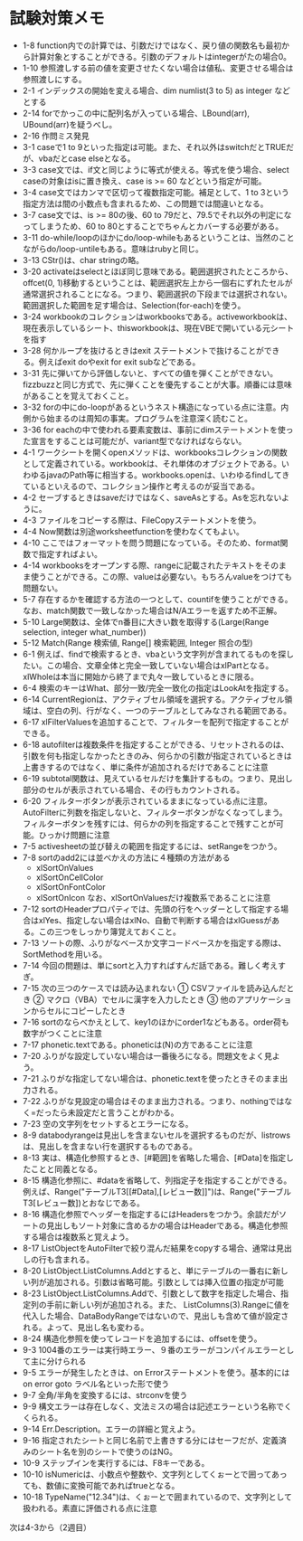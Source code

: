 # 試験対策メモ

- 1-8 function内での計算では、引数だけではなく、戻り値の関数名も最初から計算対象とすることができる。引数のデフォルトはintegerがたの場合0。
- 1-10 参照渡しする前の値を変更させたくない場合は値私、変更させる場合は参照渡しにする。
- 2-1 インデックスの開始を変える場合、dim numlist(3 to 5) as integer などとする
- 2-14 forでかっこの中に配列名が入っている場合、LBound(arr), UBound(arr)を疑うべし。
- 2-16 作問ミス発見
- 3-1 caseで1 to 9といった指定は可能。また、それ以外はswitchだとTRUEだが、vbaだとcase elseとなる。
- 3-3 case文では、if文と同じように等式が使える。等式を使う場合、select caseの対象はisに置き換え、case is >= 60 などという指定が可能。
- 3-4 case文ではカンマで区切って複数指定可能。補足として、1 to 3という指定方法は間の小数点も含まれるため、この問題では間違いとなる。
- 3-7 case文では、is >= 80の後、60 to 79だと、79.5でそれ以外の判定になってしまうため、60 to 80とすることでちゃんとカバーする必要がある。
- 3-11 do-while/loopのほかにdo/loop-whileもあるということは、当然のことながらdo/loop-untileもある。意味はrubyと同じ。
- 3-13 CStr()は、char stringの略。
- 3-20 activateはselectとほぼ同じ意味である。範囲選択されたところから、offcet(0, 1)移動するということは、範囲選択左上から一個右にずれたセルが通常選択されることになる。つまり、範囲選択の下段までは選択されない。範囲選択した範囲を足す場合は、Selection(for-each)を使う。
- 3-24 workbookのコレクションはworkbooksである。activeworkbookは、現在表示しているシート、thisworkbookは、現在VBEで開いている元シートを指す
- 3-28 何かループを抜けるときはexit ステートメントで抜けることができる。例えばexit doやexit for exit subなどである。
- 3-31 先に弾いてから評価しないと、すべての値を弾くことができない。fizzbuzzと同じ方式で、先に弾くことを優先することが大事。順番には意味があることを覚えておくこと。
- 3-32 forの中にdo-loopがあるというネスト構造になっている点に注意。内側から始まるのは周知の事実。プログラムを注意深く読むこと。
- 3-36 for eachの中で使われる要素変数は、事前にdimステートメントを使った宣言をすることは可能だが、variant型でなければならない。
- 4-1 ワークシートを開くopenメソッドは、workbooksコレクションの関数として定義されている。workbookは、それ単体のオブジェクトである。いわゆるjavaのPath等に相当する。workbooks.openは、いわゆるfindしてきているといえるので、コレクション操作と考えるのが妥当である。
- 4-2 セーブするときはsaveだけではなく、saveAsとする。Asを忘れないように。
- 4-3 ファイルをコピーする際は、FileCopyステートメントを使う。
- 4-4 Now関数は別途worksheetfunctionを使わなくてもよい。
- 4-10 ここではフォーマットを問う問題になっている。そのため、format関数で指定すればよい。
- 4-14 workbooksをオープンする際、rangeに記載されたテキストをそのまま使うことができる。この際、valueは必要ない。もちろんvalueをつけても問題ない。
- 5-7 存在するかを確認する方法の一つとして、countifを使うことができる。なお、match関数で一致しなかった場合はN/Aエラーを返すため不正解。
- 5-10 Large関数は、全体でn番目に大きい数を取得する(Large(Range selection, integer what_number))
- 5-12 Match(Range 検索値, Range[] 検索範囲, Integer 照合の型)
- 6-1 例えば、findで検索するとき、vbaという文字列が含まれてるものを探したい。この場合、文章全体と完全一致していない場合はxlPartとなる。xlWholeは本当に開始から終了まで丸々一致しているときに限る。
- 6-4 検索のキーはWhat、部分一致/完全一致化の指定はLookAtを指定する。
- 6-14 CurrentRegionは、アクティブセル領域を選択する。アクティブセル領域は、空白の列、行がなく、一つのテーブルとしてみなされる範囲である。
- 6-17 xlFilterValuesを追加することで、フィルターを配列で指定することができる。
- 6-18 autofilterは複数条件を指定することができる、リセットされるのは、引数を何も指定しなかったときのみ、何らかの引数が指定されているときは上書きするのではなく、単に条件が追加されるだけであることに注意
- 6-19 subtotal関数は、見えているセルだけを集計するもの。つまり、見出し部分のセルが表示されている場合、その行もカウントされる。
- 6-20 フィルターボタンが表示されているままになっている点に注意。AutoFilterに列数を指定しないと、フィルターボタンがなくなってしまう。フィルターボタンを残すには、何らかの列を指定することで残すことが可能。ひっかけ問題に注意
- 7-5 activesheetの並び替えの範囲を指定するには、setRangeをつかう。
- 7-8 sortのadd2には並べかえの方法に４種類の方法がある
  - xlSortOnValues
  - xlSortOnCellColor
  - xlSortOnFontColor
  - xlSortOnIcon
なお、xlSortOnValuesだけ複数系であることに注意
- 7-12 sortのHeaderプロパティでは、先頭の行をヘッダーとして指定する場合はxlYes、指定しない場合はxlNo、自動で判断する場合はxlGuessがある。この三つをしっかり簿覚えておくこと。
- 7-13 ソートの際、ふりがなベースか文字コードベースかを指定する際は、SortMethodを用いる。
- 7-14 今回の問題は、単にsortと入力すればすんだ話である。難しく考えすぎ。
- 7-15 次の三つのケースでは読み込まれない
① CSVファイルを読み込んだとき
② マクロ（VBA）でセルに漢字を入力したとき
③ 他のアプリケーションからセルにコピーしたとき
- 7-16 sortのならべかえとして、key1のほかにorder1などもある。order荷も数字がつくことに注意
- 7-17 phonetic.textである。phoneticは(N)の方であることに注意
- 7-20 ふりがな設定していない場合は一番後ろになる。問題文をよく見よう。
- 7-21 ふりがな指定してない場合は、phonetic.textを使ったときそのまま出力される。
- 7-22 ふりがな見設定の場合はそのまま出力される。つまり、nothingではなく=だったら未設定だと言うことがわかる。
- 7-23 空の文字列をセットするとエラーになる。
- 8-9 databodyrangeは見出しを含まないセルを選択するものだが、listrowsは、見出しを含まない行を選択するものである。
- 8-13 実は、構造化参照するとき、\[\#範囲]を省略した場合、\[#Data]を指定したことと同義となる。
- 8-15 構造化参照に、#dataを省略して、列指定子を指定することができる。例えば、Range("テーブルT3[[#Data],[レビュー数]]")は、Range("テーブルT3[レビュー数])とおなじである。
- 8-16 構造化参照でヘッダーを指定するにはHeadersをつかう。余談だがソートの見出しもソート対象に含めるかの場合はHeaderである。構造化参照する場合は複数系と覚えよう。
- 8-17 ListObjectをAutoFilterで絞り混んだ結果をcopyする場合、通常は見出しの行も含まれる。
- 8-20 ListObject.ListColumns.Addとすると、単にテーブルの一番右に新しい列が追加される。引数は省略可能。引数としては挿入位置の指定が可能
- 8-23 ListObject.ListColumns.Addで、引数として数字を指定した場合、指定列の手前に新しい列が追加される。また、 ListColumns(3).Rangeに値を代入した場合、DataBodyRangeではないので、見出しも含めて値が設定される。よって、見出し名も変わる。
- 8-24 構造化参照を使ってレコードを追加するには、offsetを使う。
- 9-3 1004番のエラーは実行時エラー、９番のエラーがコンパイルエラーとして主に分けられる
- 9-5 エラーが発生したときは、on Errorステートメントを使う。基本的にはon error goto ラベル名といった形で使う
- 9-7 全角/半角を変換するには、strconvを使う
- 9-9 構文エラーは存在しなく、文法ミスの場合は記述エラーという名称でくくられる。
- 9-14 Err.Description。エラーの詳細と覚えよう。
- 9-16 指定されたシートと同じ名前で上書きする分にはセーフだが、定義済みのシート名を別のシートで使うのはNG。
- 10-9 ステップインを実行するには、F8キーである。
- 10-10 isNumericは、小数点や整数や、文字列としてくぉーとで囲ってあっても、数値に変換可能であればtrueとなる。
- 10-18 TypeName("12.34")は、くぉーとで囲まれているので、文字列として扱われる。素直に評価される点に注意

次は4-3から（2週目）
